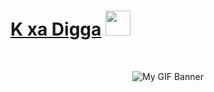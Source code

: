 <h1><b></b><a href="https://github.com/ALX-13">K xa Digga</a> <img src="https://media.giphy.com/media/hvRJCLFzcasrR4ia7z/giphy.gif" width="40"></h1>
<br>
<p align="center">
  <img src="./7663682e3d805c0e51d1559ec13a3fea-vmake.gif" alt="My GIF Banner" />
</p>
